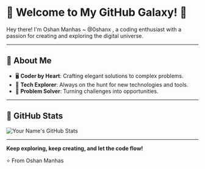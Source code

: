 # 🌟 Welcome to My GitHub Galaxy! 🌟

Hey there! I'm Oshan Manhas ~ @0shanx , a coding enthusiast with a passion for creating and exploring the digital universe.

---

## 🧩 About Me

- 🖥️ **Coder by Heart**: Crafting elegant solutions to complex problems.
- 🔧 **Tech Explorer**: Always on the hunt for new technologies and tools.
- 🎯 **Problem Solver**: Turning challenges into opportunities.

---

## 🌌 GitHub Stats

![Your Name's GitHub Stats](https://github-readme-stats.vercel.app/api?username=0shanx&show_icons=true&theme=tokyonight)

---

**Keep exploring, keep creating, and let the code flow!**

⭐️ From Oshan Manhas



<!---
0shanx/0shanx is a ✨ special ✨ repository because its `README.md` (this file) appears on your GitHub profile.
You can click the Preview link to take a look at your changes.
--->
